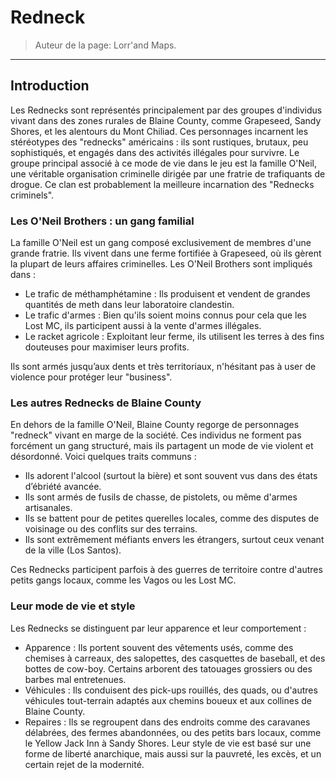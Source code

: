 # Redneck

> Auteur de la page: Lorr'and Maps. 

---

## Introduction
Les Rednecks sont représentés principalement par des groupes d'individus vivant dans des zones rurales de Blaine County, comme Grapeseed, Sandy Shores, et les alentours du Mont Chiliad. Ces personnages incarnent les stéréotypes des "rednecks" américains : ils sont rustiques, brutaux, peu sophistiqués, et engagés dans des activités illégales pour survivre.
Le groupe principal associé à ce mode de vie dans le jeu est la famille O'Neil, une véritable organisation criminelle dirigée par une fratrie de trafiquants de drogue. Ce clan est probablement la meilleure incarnation des "Rednecks criminels".

### Les O'Neil Brothers : un gang familial
La famille O'Neil est un gang composé exclusivement de membres d'une grande fratrie. Ils vivent dans une ferme fortifiée à Grapeseed, où ils gèrent la plupart de leurs affaires criminelles. Les O'Neil Brothers sont impliqués dans :

- Le trafic de méthamphétamine : Ils produisent et vendent de grandes quantités de meth dans leur laboratoire clandestin.
- Le trafic d'armes : Bien qu'ils soient moins connus pour cela que les Lost MC, ils participent aussi à la vente d'armes illégales.
- Le racket agricole : Exploitant leur ferme, ils utilisent les terres à des fins douteuses pour maximiser leurs profits.

Ils sont armés jusqu’aux dents et très territoriaux, n'hésitant pas à user de violence pour protéger leur "business".

### Les autres Rednecks de Blaine County

En dehors de la famille O'Neil, Blaine County regorge de personnages "redneck" vivant en marge de la société. Ces individus ne forment pas forcément un gang structuré, mais ils partagent un mode de vie violent et désordonné. Voici quelques traits communs :     
- Ils adorent l'alcool (surtout la bière) et sont souvent vus dans des états d’ébriété avancée.    
- Ils sont armés de fusils de chasse, de pistolets, ou même d'armes artisanales.
- Ils se battent pour de petites querelles locales, comme des disputes de voisinage ou des conflits sur des terrains.     
- Ils sont extrêmement méfiants envers les étrangers, surtout ceux venant de la ville (Los Santos).

Ces Rednecks participent parfois à des guerres de territoire contre d'autres petits gangs locaux, comme les Vagos ou les Lost MC.

### Leur mode de vie et style

Les Rednecks se distinguent par leur apparence et leur comportement :
- Apparence : Ils portent souvent des vêtements usés, comme des chemises à carreaux, des salopettes, des casquettes de baseball, et des bottes de cow-boy. Certains arborent des tatouages grossiers ou des barbes mal entretenues.
- Véhicules : Ils conduisent des pick-ups rouillés, des quads, ou d'autres véhicules tout-terrain adaptés aux chemins boueux et aux collines de Blaine County.
- Repaires : Ils se regroupent dans des endroits comme des caravanes délabrées, des fermes abandonnées, ou des petits bars locaux, comme le Yellow Jack Inn à Sandy Shores.
Leur style de vie est basé sur une forme de liberté anarchique, mais aussi sur la pauvreté, les excès, et un certain rejet de la modernité.